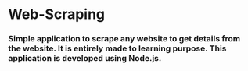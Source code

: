 # Web-Scraping
### Simple application to scrape any website to get details from the website. It is entirely made to learning purpose. This application is developed using Node.js.
